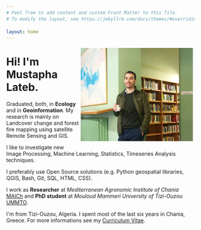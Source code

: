 ```yaml
---
# Feel free to add content and custom Front Matter to this file.
# To modify the layout, see https://jekyllrb.com/docs/themes/#overriding-theme-defaults

layout: home
---   
```


<div style="float: right;">
<img  style="margin: 5px;"  src="/assets/profile_300.jpg">   
</div>

Hi! I'm Mustapha Lateb.
===
   
Graduated, both, in **Ecology** and in **Geoinformation**. My research is mainly on Landcover change and forest fire mapping using satellite Remote Sensing and GIS.    
  
I like to investigate new Image Processing, Machine Learning, Statistics, Timeseries Analysis techniques.  
   
I preferably use Open Source solutions (e.g. Python geospatial libraries, QGIS, Bash, Git, SQL, HTML, CSS).   
   
I work as **Researcher** at *Mediterranean Agronomic Institute of Chania* [MAICh](https://www.iamc.ciheam.org/) and **PhD student** at *Mouloud Mammeri University of Tizi-Ouzou* [UMMTO](http://www.ummto.dz/).   
   
I'm from Tizi-Ouzou, Algeria. I spent most of the last six years in Chania, Greece. For more informations see my [Curriculum Vitae](/about/).
   
      
      
